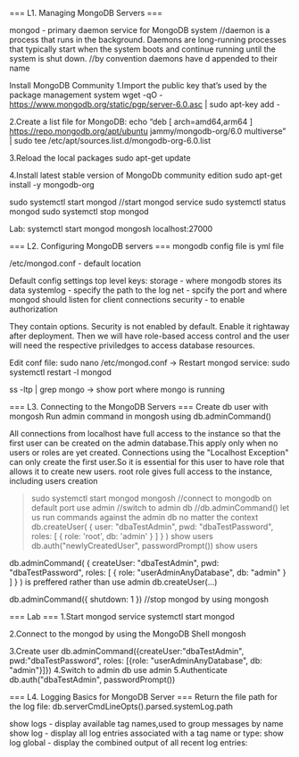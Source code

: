 === L1. Managing MongoDB Servers ===

mongod - primary daemon service for MongoDB system
//daemon is a process that runs in the background. Daemons are long-running processes that typically start when the system boots and continue running until the system is shut down.
//by convention daemons have d appended to their name

Install MongoDB Community
1.Import the public key that’s used by the package management system
wget -qO - https://www.mongodb.org/static/pgp/server-6.0.asc | sudo apt-key add -

2.Create a list file for MongoDB:
echo “deb [ arch=amd64,arm64 ] https://repo.mongodb.org/apt/ubuntu jammy/mongodb-org/6.0 multiverse” | sudo tee /etc/apt/sources.list.d/mongodb-org-6.0.list

3.Reload the local packages
sudo apt-get update

4.Install latest stable version of MongoDb community edition
sudo apt-get install -y mongodb-org

sudo systemctl start mongod //start mongod service
sudo systemctl status mongod
sudo systemctl stop mongod

Lab:
systemctl start mongod
mongosh localhost:27000

=== L2. Configuring MongoDB servers ===
mongodb config file is yml file

/etc/mongod.conf - default location

Default config settings top level keys:
storage - where mongodb stores its data
systemlog - specify the path to the log
net - spcify the port and where mongod should listen for client connections
security - to enable authorization

They contain options.
Security is not enabled by default. Enable it rightaway after deployment. Then we will have role-based access control and the user will need the respective priviledges to access database resources.

Edit conf file: sudo nano /etc/mongod.conf -> Restart mongod service: sudo systemctl restart -l mongod

ss -ltp | grep mongo -> show port where mongo is running

=== L3. Connecting to the MongoDB Servers ===
Create db user with mongosh
Run admin command in mongosh using db.adminCommand()

All connections from localhost have full access to the instance so that the first user can be created on the admin database.This apply only when no users or roles are yet created.
Connections using the "Localhost Exception" can only create the first user.So it is essential for this user to have role that allows it to create new users.
root role gives full access to the instance, including users creation

> sudo systemctl start mongod
> mongosh //connect to mongodb on default port
> use admin //switch to admin db
//db.adminCommand(<command>) let us run commands against the admin db no matter the context
> db.createUser(
{
user: "dbaTestAdmin",
pwd: "dbaTestPassword",
roles: [ { role: 'root', db: 'admin' } ]
}
)
> show users
> db.auth("newlyCreatedUser", passwordPrompt())
> show users

db.adminCommand(
{
createUser: "dbaTestAdmin",
pwd: "dbaTestPassword",
roles: [
{ role: "userAdminAnyDatabase", db: "admin" }
]
}
)
is preffered rather than
use admin
db.createUser(...)

db.adminCommand({ shutdown: 1 }) //stop mongod by using mongosh

=== Lab ===
1.Start mongod service
systemctl start mongod

2.Connect to the mongod by using the MongoDB Shell
mongosh

3.Create user
db.adminCommand({createUser:"dbaTestAdmin", pwd:"dbaTestPassword", roles: [{role: "userAdminAnyDatabase", db: "admin"}]})
4.Switch to admin db
use admin
5.Authenticate
db.auth("dbaTestAdmin", passwordPrompt())

=== L4. Logging Basics for MongoDB Server ===
Return the file path for the log file:
db.serverCmdLineOpts().parsed.systemLog.path

show logs - display available tag names,used to group messages by name
show log <type> - display all log entries associated with a tag name or type:
show log global - display the combined output of all recent log entries: 